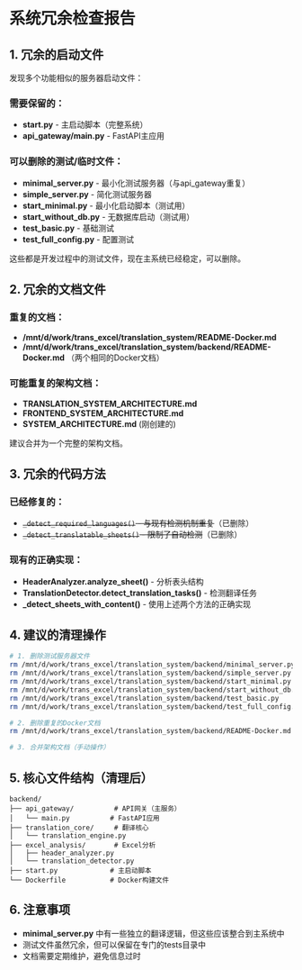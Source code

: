 # 系统冗余检查报告

## 1. 冗余的启动文件

发现多个功能相似的服务器启动文件：

### 需要保留的：
- **start.py** - 主启动脚本（完整系统）
- **api_gateway/main.py** - FastAPI主应用

### 可以删除的测试/临时文件：
- **minimal_server.py** - 最小化测试服务器（与api_gateway重复）
- **simple_server.py** - 简化测试服务器
- **start_minimal.py** - 最小化启动脚本（测试用）
- **start_without_db.py** - 无数据库启动（测试用）
- **test_basic.py** - 基础测试
- **test_full_config.py** - 配置测试

这些都是开发过程中的测试文件，现在主系统已经稳定，可以删除。

## 2. 冗余的文档文件

### 重复的文档：
- **/mnt/d/work/trans_excel/translation_system/README-Docker.md**
- **/mnt/d/work/trans_excel/translation_system/backend/README-Docker.md**
（两个相同的Docker文档）

### 可能重复的架构文档：
- **TRANSLATION_SYSTEM_ARCHITECTURE.md**
- **FRONTEND_SYSTEM_ARCHITECTURE.md**
- **SYSTEM_ARCHITECTURE.md** (刚创建的)

建议合并为一个完整的架构文档。

## 3. 冗余的代码方法

### 已经修复的：
- ~~`_detect_required_languages()` - 与现有检测机制重复~~（已删除）
- ~~`_detect_translatable_sheets()` - 限制了自动检测~~（已删除）

### 现有的正确实现：
- **HeaderAnalyzer.analyze_sheet()** - 分析表头结构
- **TranslationDetector.detect_translation_tasks()** - 检测翻译任务
- **_detect_sheets_with_content()** - 使用上述两个方法的正确实现

## 4. 建议的清理操作

```bash
# 1. 删除测试服务器文件
rm /mnt/d/work/trans_excel/translation_system/backend/minimal_server.py
rm /mnt/d/work/trans_excel/translation_system/backend/simple_server.py
rm /mnt/d/work/trans_excel/translation_system/backend/start_minimal.py
rm /mnt/d/work/trans_excel/translation_system/backend/start_without_db.py
rm /mnt/d/work/trans_excel/translation_system/backend/test_basic.py
rm /mnt/d/work/trans_excel/translation_system/backend/test_full_config.py

# 2. 删除重复的Docker文档
rm /mnt/d/work/trans_excel/translation_system/backend/README-Docker.md

# 3. 合并架构文档（手动操作）
```

## 5. 核心文件结构（清理后）

```
backend/
├── api_gateway/          # API网关（主服务）
│   └── main.py          # FastAPI应用
├── translation_core/     # 翻译核心
│   └── translation_engine.py
├── excel_analysis/       # Excel分析
│   ├── header_analyzer.py
│   └── translation_detector.py
├── start.py             # 主启动脚本
└── Dockerfile           # Docker构建文件
```

## 6. 注意事项

- **minimal_server.py** 中有一些独立的翻译逻辑，但这些应该整合到主系统中
- 测试文件虽然冗余，但可以保留在专门的tests目录中
- 文档需要定期维护，避免信息过时
